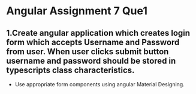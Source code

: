# Angular Assignment 7 Que1

## 1.Create angular application which creates login form which accepts Username and Password from user. When user clicks submit button username and password should be stored in typescripts class characteristics.

- Use appropriate form components using angular Material Designing.